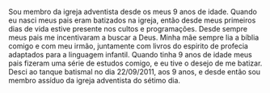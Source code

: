 Sou membro da igreja adventista desde os meus 9 anos de idade.
Quando eu nasci meus pais eram batizados na igreja, então desde meus primeiros dias de vida estive presente nos cultos e programações.
Desde sempre meus pais me incentivaram a buscar a Deus. Minha mãe sempre lia a bíblia comigo e com meu irmão, juntamente com livros do espirito de profecia adaptados para a linguagem infantil.
Quando tinha 9 anos de idade meus pais fizeram uma série de estudos comigo, e eu tive o desejo de me batizar.
Desci ao tanque batismal no dia 22/09/2011, aos 9 anos, e desde então sou membro assíduo da igreja adventista do sétimo dia.
